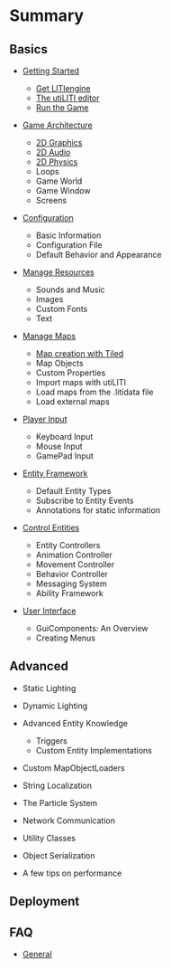 # Summary

## Basics

* [Getting Started](getting-started/README.md)
    * [Get LITIengine](getting-started/get-litiengine.md)
    * [The utiLITI editor](getting-started/utiliti-editor.md)
    * [Run the Game](getting-started/run-the-game.md)

* [Game Architecture](game-api/README.md)
    * [2D Graphics](game-api/render-engine.md) 
    * [2D Audio](game-api/sound-engine.md) 
    * [2D Physics](game-api/physics-engine.md) 
    * Loops
    * Game World
    * Game Window
    * Screens

* [Configuration](configuration/README.md)
    * Basic Information
    * Configuration File
    * Default Behavior and Appearance

* [Manage Resources](manage-resources/README.md)
    * Sounds and Music
    * Images
    * Custom Fonts
    * Text

* [Manage Maps](manage-maps/README.md)
    * [Map creation with Tiled](manage-maps/create-maps-with-tiled.md)
    * Map Objects
    * Custom Properties
    * Import maps with utiLITI
    * Load maps from the .litidata file
    * Load external maps

* [Player Input](player-input/README.md)
    * Keyboard Input
    * Mouse Input
    * GamePad Input

* [Entity Framework](entity-framework/README.md)
    * Default Entity Types
    * Subscribe to Entity Events
    * Annotations for static information

* [Control Entities](control-entities/README.md)
    * Entity Controllers
    * Animation Controller
    * Movement Controller
    * Behavior Controller
    * Messaging System
    * Ability Framework

* [User Interface](user-interface/README.md)
    * GuiComponents: An Overview
    * Creating Menus

## Advanced

* Static Lighting
* Dynamic Lighting
* Advanced Entity Knowledge
    * Triggers
    * Custom Entity Implementations

* Custom MapObjectLoaders
* String Localization
* The Particle System 
* Network Communication
* Utility Classes
* Object Serialization
* A few tips on performance

## Deployment

## FAQ
* [General](faq/general.md)
